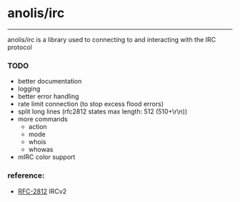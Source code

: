 # anolis/irc
---
anolis/irc is a library used to connecting to and interacting with the IRC protocol

### TODO
- better documentation
- logging
- better error handling
- rate limit connection (to stop excess flood errors)
- split long lines (rfc2812 states max length: 512 (510+\r\n))
- more commands
  - action
  - mode
  - whois
  - whowas
- mIRC color support

### reference:
* [RFC-2812](https://tools.ietf.org/html/rfc2812) IRCv2